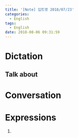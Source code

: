 ```yaml
---
title: '[Note] 입트영 2018/07/23'
categories:
  - English
tags:
  - English
date: 2018-08-06 09:31:59
---
```


# Dictation
## Talk about

# Conversation

# Expressions
1.